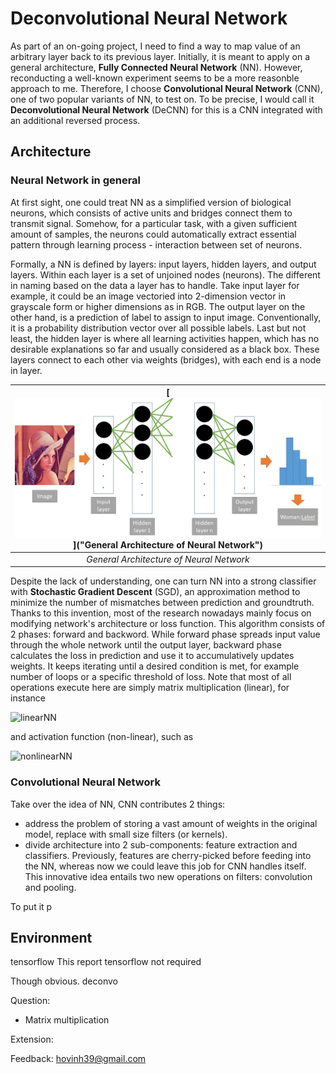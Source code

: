 # Deconvolutional Neural Network

As part of an on-going project, I need to find a way to map value of an arbitrary layer back to its previous layer. Initially, it is meant to apply on a general architecture, **Fully Connected Neural Network** (NN). However, reconducting a well-known experiment seems to be a more reasonble approach to me. Therefore, I choose **Convolutional Neural Network** (CNN), one of two popular variants of NN, to test on. To be precise, I would call it **Deconvolutional Neural Network** (DeCNN) for this is a CNN integrated with an additional reversed process.


## Architecture
### Neural Network in general

At first sight, one could treat NN as a simplified version of biological neurons, which consists of active units and bridges connect them to transmit signal. Somehow, for a particular task, with a given sufficient amount of samples, the neurons could automatically extract essential pattern through learning process - interaction between set of neurons.

Formally, a NN is defined by layers: input layers, hidden layers, and output layers. Within each layer is a set of unjoined nodes (neurons). The different in naming based on the data a layer has to handle. Take input layer for example, it could be an image vectoried into 2-dimension vector in grayscale form or higher dimensions as in RGB. The output layer on the other hand, is a prediction of label to assign to input image. Conventionally, it is a probability distribution vector over all possible labels. Last but not least, the hidden layer is where all learning activities happen, which has no desirable explanations so far and usually considered as a black box. These layers connect to each other via weights (bridges), with each end is a node in layer.

| [![NNArchitecture](img/NNArchitecture.jpg)]("General Architecture of Neural Network") |
|:---:|
| *General Architecture of Neural Network* |

Despite the lack of understanding, one can turn NN into a strong classifier with **Stochastic Gradient Descent** (SGD), an approximation method to minimize the number of mismatches between prediction and groundtruth. Thanks to this invention, most of the research nowadays mainly focus on modifying network's architecture or loss function. This algorithm consists of 2 phases: forward and backword. While forward phase spreads input value through the whole network until the output layer, backward phase calculates the loss in prediction and use it to accumulatively updates weights. It keeps iterating until a desired condition is met, for example number of loops or a specific threshold of loss. Note that most of all operations execute here are simply matrix multiplication (linear), for instance

![linearNN](http://www.sciweavers.org/tex2img.php?eq=layer_%7Bi%2B1%7D%20%3D%20layer_%7Bi%7D%5ET%20%2A%20weights_%7Bi%2C%20i%2B1%7D%20%20&bc=White&fc=Black&im=jpg&fs=12&ff=arev&edit=0[/img])

and activation function (non-linear), such as

![nonlinearNN](http://www.sciweavers.org/tex2img.php?eq=%5Cforall%20j%20%20%5Cin%20%20layer_%7Bi%2B1%7D%2C%20j%27%20%3D%20%20%5Cbegin%7Bcases%7Dj%20%26%20j%20%20%5Cgeq%20%200%5C%5C0%20%26%20j%20%3C%200%5Cend%7Bcases%7D%20%20%20&bc=White&fc=Black&im=jpg&fs=12&ff=arev&edit=0[/img])


### Convolutional Neural Network

Take over the idea of NN, CNN contributes 2 things:
- address the problem of storing a vast amount of weights in the original model, replace with small size filters (or kernels).
- divide architecture into 2 sub-components: feature extraction and classifiers. Previously, features are cherry-picked before feeding into the NN, whereas now we could leave this job for CNN handles itself. This innovative idea entails two new operations on filters: convolution and pooling.

To put it p



## Environment




tensorflow
This report 
tensorflow not required


Though obvious. deconvo


Question:
- Matrix multiplication


Extension:


Feedback: hovinh39@gmail.com